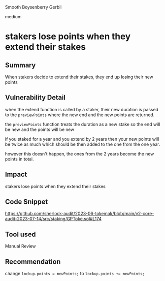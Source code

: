 Smooth Boysenberry Gerbil

medium

# stakers lose points when they extend their stakes
## Summary
When stakers decide to extend their stakes, they end up losing their new points
## Vulnerability Detail
when the extend function is called by a staker, their new duration is passed to the `previewPoints` where the new end and the new points are returned. 

the `previewPoints` function treats the duration as a new stake so the end will be new and the points will be new

if you staked for a year and you extend by 2 years then your new points will be twice as much which should be then added to the one from the one year.

however this doesn't happen, the ones from the 2 years become the new points in total.
## Impact
stakers lose points when they extend their stakes
## Code Snippet
https://github.com/sherlock-audit/2023-06-tokemak/blob/main/v2-core-audit-2023-07-14/src/staking/GPToke.sol#L174
## Tool used

Manual Review

## Recommendation
change
`lockup.points = newPoints;` to `lockup.points += newPoints;`